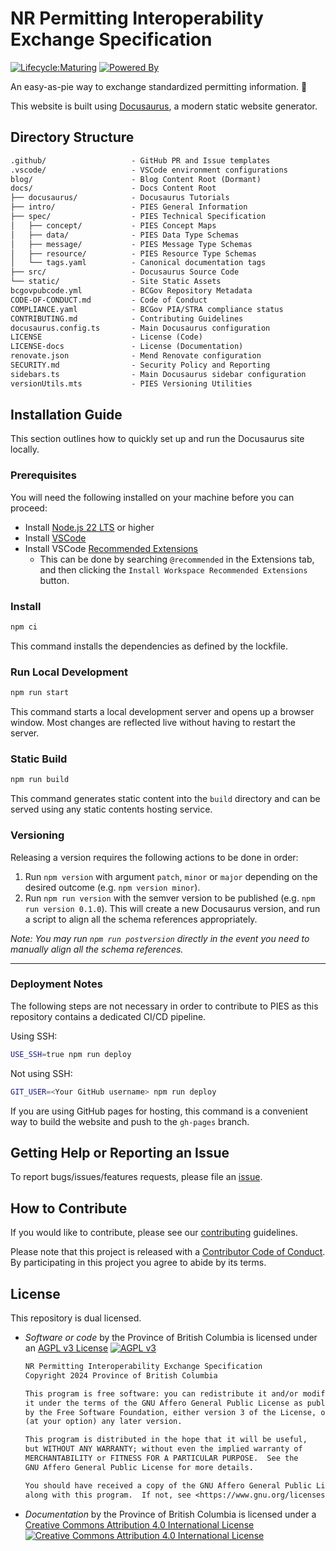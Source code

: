 # NR Permitting Interoperability Exchange Specification

[![Lifecycle:Maturing](https://img.shields.io/badge/Lifecycle-Maturing-007EC6)](https://github.com/bcgov/repomountie/blob/master/doc/lifecycle-badges.md)
[![Powered By](https://img.shields.io/badge/Powered%20By-Docusaurus-3ECC5F?logo=docusaurus)](https://docusaurus.io/)

An easy-as-pie way to exchange standardized permitting information. 🥧

This website is built using [Docusaurus](https://docusaurus.io/), a modern
static website generator.

## Directory Structure

```txt
.github/                   - GitHub PR and Issue templates
.vscode/                   - VSCode environment configurations
blog/                      - Blog Content Root (Dormant)
docs/                      - Docs Content Root
├── docusaurus/            - Docusaurus Tutorials
├── intro/                 - PIES General Information
├── spec/                  - PIES Technical Specification
│   ├── concept/           - PIES Concept Maps
│   ├── data/              - PIES Data Type Schemas
│   ├── message/           - PIES Message Type Schemas
│   ├── resource/          - PIES Resource Type Schemas
│   └── tags.yaml          - Canonical documentation tags
├── src/                   - Docusaurus Source Code
└── static/                - Site Static Assets
bcgovpubcode.yml           - BCGov Repository Metadata
CODE-OF-CONDUCT.md         - Code of Conduct
COMPLIANCE.yaml            - BCGov PIA/STRA compliance status
CONTRIBUTING.md            - Contributing Guidelines
docusaurus.config.ts       - Main Docusaurus configuration
LICENSE                    - License (Code)
LICENSE-docs               - License (Documentation)
renovate.json              - Mend Renovate configuration
SECURITY.md                - Security Policy and Reporting
sidebars.ts                - Main Docusaurus sidebar configuration
versionUtils.mts           - PIES Versioning Utilities
```

## Installation Guide

This section outlines how to quickly set up and run the Docusaurus site locally.

### Prerequisites

You will need the following installed on your machine before you can proceed:

- Install [Node.js 22 LTS](https://nodejs.org) or higher
- Install [VSCode](https://code.visualstudio.com)
- Install VSCode [Recommended Extensions](https://code.visualstudio.com/docs/editor/extension-marketplace#_workspace-recommended-extensions)
  - This can be done by searching `@recommended` in the Extensions tab, and then
    clicking the `Install Workspace Recommended Extensions` button.

### Install

```sh
npm ci
```

This command installs the dependencies as defined by the lockfile.

### Run Local Development

```sh
npm run start
```

This command starts a local development server and opens up a browser window.
Most changes are reflected live without having to restart the server.

### Static Build

```sh
npm run build
```

This command generates static content into the `build` directory and can be
served using any static contents hosting service.

### Versioning

Releasing a version requires the following actions to be done in order:

1. Run `npm version` with argument `patch`, `minor` or `major` depending on the
   desired outcome (e.g. `npm version minor`).
2. Run `npm run version` with the semver version to be published (e.g.
   `npm run version 0.1.0`). This will create a new Docusaurus version, and run a
   script to align all the schema references appropriately.

_Note: You may run `npm run postversion` directly in the event you need to
manually align all the schema references._

---

### Deployment Notes

The following steps are not necessary in order to contribute to PIES as this
repository contains a dedicated CI/CD pipeline.

Using SSH:

```sh
USE_SSH=true npm run deploy
```

Not using SSH:

```sh
GIT_USER=<Your GitHub username> npm run deploy
```

If you are using GitHub pages for hosting, this command is a convenient way to
build the website and push to the `gh-pages` branch.

## Getting Help or Reporting an Issue

To report bugs/issues/features requests, please file an
[issue](https://github.com/bcgov/nr-pies/issues).

## How to Contribute

If you would like to contribute, please see our [contributing](CONTRIBUTING.md)
guidelines.

Please note that this project is released with a
[Contributor Code of Conduct](CODE-OF-CONDUCT.md). By participating in this
project you agree to abide by its terms.

## License

This repository is dual licensed.

- _Software or code_ by the Province of British Columbia is licensed under an
  [AGPL v3 License](./LICENSE)
  [![AGPL v3](https://img.shields.io/badge/License-AGPL_v3-blue.svg)](https://www.gnu.org/licenses/agpl-3.0)

  ```txt
  NR Permitting Interoperability Exchange Specification
  Copyright 2024 Province of British Columbia

  This program is free software: you can redistribute it and/or modify
  it under the terms of the GNU Affero General Public License as published
  by the Free Software Foundation, either version 3 of the License, or
  (at your option) any later version.

  This program is distributed in the hope that it will be useful,
  but WITHOUT ANY WARRANTY; without even the implied warranty of
  MERCHANTABILITY or FITNESS FOR A PARTICULAR PURPOSE.  See the
  GNU Affero General Public License for more details.

  You should have received a copy of the GNU Affero General Public License
  along with this program.  If not, see <https://www.gnu.org/licenses/>.
  ```

- _Documentation_ by the Province of British Columbia is licensed under a
  [Creative Commons Attribution 4.0 International License](./LICENSE-docs)
  [![Creative Commons Attribution 4.0 International License](https://i.creativecommons.org/l/by/4.0/80x15.png)](http://creativecommons.org/licenses/by/4.0/)

